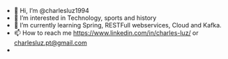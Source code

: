 - 👋 Hi, I’m @charlesluz1994
- 👀 I’m interested in Technology, sports and history
- 🌱 I’m currently learning Spring, RESTFull webservices, Cloud and Kafka.
- 📫 How to reach me https://www.linkedin.com/in/charles-luz/ or charlesluz.pt@gmail.com
- 

<!---
charlesluz1994/charlesluz1994 is a ✨ special ✨ repository because its `README.md` (this file) appears on your GitHub profile.
You can click the Preview link to take a look at your changes.
--->
